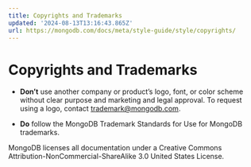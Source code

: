 ```yaml
---
title: Copyrights and Trademarks
updated: '2024-08-13T13:16:43.865Z'
url: https://mongodb.com/docs/meta/style-guide/style/copyrights/
---
```


# Copyrights and Trademarks

- **Don’t** use another company or product’s logo, font, or color scheme without clear purpose and marketing and legal approval. To request using a logo, contact trademark@mongodb.com.

- **Do** follow the MongoDB Trademark Standards for Use for MongoDB trademarks.

MongoDB licenses all documentation under a Creative Commons Attribution-NonCommercial-ShareAlike 3.0 United States License.